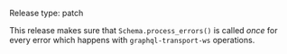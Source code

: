 Release type: patch

This release makes sure that `Schema.process_errors()` is called _once_ for every error
which happens with `graphql-transport-ws` operations.
